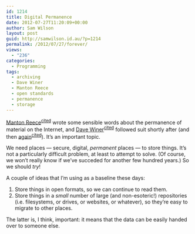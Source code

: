 ```yaml
---
id: 1214
title: Digital Permanence
date: 2012-07-27T11:20:09+00:00
author: Sam Wilson
layout: post
guid: http://samwilson.id.au/?p=1214
permalink: /2012/07/27/forever/
views:
  - "236"
categories:
  - Programming
tags:
  - archiving
  - Dave Winer
  - Manton Reece
  - open standards
  - permanence
  - storage
---
```

[Manton Reece](http://www.manton.org/2012/07/permanence.html "On 20 July")<sup><a href="http://www.webcitation.org/69MbpxFrb" title="Archived on webcitation.org">cited</a></sup> wrote some sensible words about the permanence of material on the Internet, and [Dave Winer](http://scripting.com/stories/2012/07/21/mantonReeceOnPermanence.html "On 21 July")<sup><a href="http://www.webcitation.org/69MfRmURM" title="Archived on webcitation.org">cited</a></sup> followed suit shortly after (and then [again](http://scripting.com/stories/2012/07/25/notBlamingAnyone.html#whenTheCompaniesGoOutOfBusinessYourDataIsGone "On 25 July")<sup><a href="http://www.webcitation.org/69Saa4Z82" title="Archived on webcitation.org">cited</a></sup>). It’s an important topic.

We need places — secure, digital, _permanent_ places — to store things. It’s not a particularly difficult problem, at least to attempt to solve. (Of course, we won’t really know if we’ve succeded for another few hundred years.) So we should _try_!

A couple of ideas that I’m using as a baseline these days:

  1. Store things in open formats, so we can continue to read them.
  2. Store things in a _small_ number of large (and non-esoteric!) repositories (i.e. filesystems, or drives, or websites, or whatever), so they’re easy to migrate to other places.

The latter is, I think, important: it means that the data can be easily handed over to someone else.